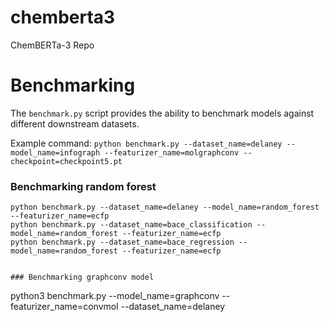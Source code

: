 # chemberta3
ChemBERTa-3 Repo


# Benchmarking
The `benchmark.py` script provides the ability to benchmark models against different downstream datasets.

Example command:
```python benchmark.py --dataset_name=delaney --model_name=infograph --featurizer_name=molgraphconv --checkpoint=checkpoint5.pt```

### Benchmarking random forest

```
python benchmark.py --dataset_name=delaney --model_name=random_forest --featurizer_name=ecfp
python benchmark.py --dataset_name=bace_classification --model_name=random_forest --featurizer_name=ecfp
python benchmark.py --dataset_name=bace_regression --model_name=random_forest --featurizer_name=ecfp


### Benchmarking graphconv model
```
python3 benchmark.py --model_name=graphconv --featurizer_name=convmol --dataset_name=delaney
```
